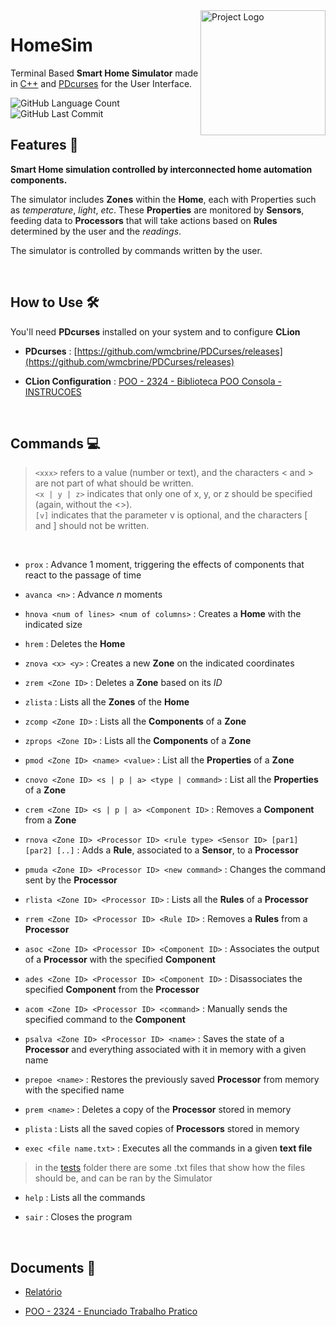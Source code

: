<img align="right" src="icon.ico" width="200" alt="Project Logo">

# HomeSim
Terminal Based **Smart Home Simulator** made in [C++](https://cplusplus.com) and [PDcurses](https://pdcurses.org) for the User Interface.

<img alt="GitHub Language Count" src="https://img.shields.io/github/languages/count/brunopinto22/HomeSim" />
<img alt="" src="https://img.shields.io/github/repo-size/brunopinto22/HomeSim" />
<img alt="GitHub Last Commit" src="https://img.shields.io/github/last-commit/brunopinto22/HomeSim" />

<br>

## Features 📑
**Smart Home simulation controlled by interconnected home automation components.**

The simulator includes **Zones** within the **Home**, each with Properties such as *temperature*, *light*, *etc*. These **Properties** are monitored by **Sensors**, feeding data to **Processors** that will take actions based on **Rules** determined by the user and the *readings*.

The simulator is controlled by commands written by the user.

<br>

## How to Use 🛠
You'll need **PDcurses** installed on your system and to configure **CLion**

* **PDcurses** : 
[https://github.com/wmcbrine/PDCurses/releases](https://github.com/wmcbrine/PDCurses/releases)

* **CLion Configuration** : [POO - 2324 - Biblioteca POO Consola - INSTRUCOES](/docs/POO%20-%202324%20-%20Biblioteca%20POO%20Consola%20-%20INSTRUCOES.pdf)

<br>

## Commands 💻
> `<xxx>` refers to a value (number or text), and the characters < and > are not part of what should be written.<br>
`<x | y | z>` indicates that only one of x, y, or z should be specified (again, without the <>).<br>
`[v]` indicates that the parameter v is optional, and the characters [ and ] should not be written.

<br>

* `prox` : Advance 1 moment, triggering the effects of components that react to the passage of time

* `avanca <n>` :  Advance *n* moments
  
* `hnova <num of lines> <num of columns>` : Creates a **Home** with the indicated size
  
* `hrem` : Deletes the **Home** 
  
* `znova <x> <y>` : Creates a new **Zone** on the indicated coordinates
  
* `zrem <Zone ID>` : Deletes a **Zone** based on its *ID*
  
* `zlista` : Lists all the **Zones** of the **Home**
  
* `zcomp <Zone ID>` : Lists all the **Components** of a **Zone**
  
* `zprops <Zone ID>` : Lists all the **Components** of a **Zone**
  
* `pmod <Zone ID> <name> <value>` : List all the **Properties** of a **Zone**
  
* `cnovo <Zone ID> <s | p | a> <type | command>` : List all the **Properties** of a **Zone**
  
* `crem <Zone ID> <s | p | a> <Component ID>` : Removes a **Component** from a **Zone**
  
* `rnova <Zone ID> <Processor ID> <rule type> <Sensor ID> [par1] [par2] [..]` : Adds a **Rule**, associated to a **Sensor**, to a **Processor**

* `pmuda <Zone ID> <Processor ID> <new command>` : Changes the command sent by the **Processor**
  
* `rlista <Zone ID> <Processor ID>` : Lists all the **Rules** of a **Processor**
  
* `rrem <Zone ID> <Processor ID> <Rule ID>` : Removes a **Rules** from a **Processor**
  
* `asoc <Zone ID> <Processor ID> <Component ID>` : Associates the output of a **Processor** with the specified **Component**
  
* `ades <Zone ID> <Processor ID> <Component ID>` : Disassociates the specified **Component** from the **Processor**
  
* `acom <Zone ID> <Processor ID> <command>` : Manually sends the specified command to the **Component**
  
* `psalva <Zone ID> <Processor ID> <name>` : Saves the state of a **Processor** and everything associated with it in memory with a given name
  
* `prepoe <name>` : Restores the previously saved **Processor** from memory with the specified name
  
* `prem <name>` : Deletes a copy of the **Processor** stored in memory
  
* `plista` : Lists all the saved copies of **Processors** stored in memory
  
* `exec <file name.txt>` : Executes all the commands in a given **text file**

> in the [tests](/tests/) folder there are some .txt files that show how the files should be, and can be ran by the Simulator

* `help` : Lists all the commands
  
* `sair` : Closes the program

<br>

## Documents 📁

* [Relatório](/docs/Relatório.pdf)

* [POO - 2324 - Enunciado Trabalho Pratico](/docs/POO%20-%202324%20-%20Enunciado%20Trabalho%20Pratico.pdf)
